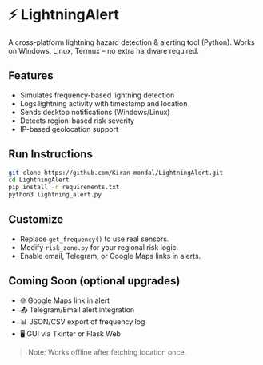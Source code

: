 
# ⚡ LightningAlert

A cross-platform lightning hazard detection & alerting tool (Python). Works on Windows, Linux, Termux – no extra hardware required.

## Features

- Simulates frequency-based lightning detection
- Logs lightning activity with timestamp and location
- Sends desktop notifications (Windows/Linux)
- Detects region-based risk severity
- IP-based geolocation support

## Run Instructions

```bash
git clone https://github.com/Kiran-mondal/LightningAlert.git
cd LightningAlert
pip install -r requirements.txt
python3 lightning_alert.py
```

## Customize

- Replace `get_frequency()` to use real sensors.
- Modify `risk_zone.py` for your regional risk logic.
- Enable email, Telegram, or Google Maps links in alerts.

## Coming Soon (optional upgrades)

- 🌐 Google Maps link in alert
- 📤 Telegram/Email alert integration
- 📊 JSON/CSV export of frequency log
- 🖥️ GUI via Tkinter or Flask Web

> Note: Works offline after fetching location once.
